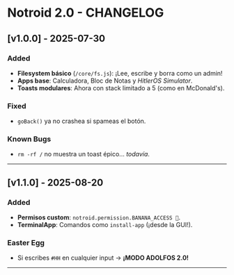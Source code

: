 # Notroid 2.0 - CHANGELOG

## [v1.0.0] - 2025-07-30
### Added
- **Filesystem básico** (`/core/fs.js`): ¡Lee, escribe y borra como un admin!
- **Apps base**: Calculadora, Bloc de Notas y *HitlerOS Simulator*.
- **Toasts modulares**: Ahora con stack limitado a 5 (como en McDonald's).

### Fixed
- `goBack()` ya no crashea si spameas el botón.

### Known Bugs
- `rm -rf /` no muestra un toast épico... *todavía*.

---

## [v1.1.0] - 2025-08-20
### Added
- **Permisos custom**: `notroid.permission.BANANA_ACCESS 🍌`.
- **TerminalApp**: Comandos como `install-app` (¡desde la GUI!).

### Easter Egg
- Si escribes `#HH` en cualquier input → **¡MODO ADOLFOS 2.0!**

---